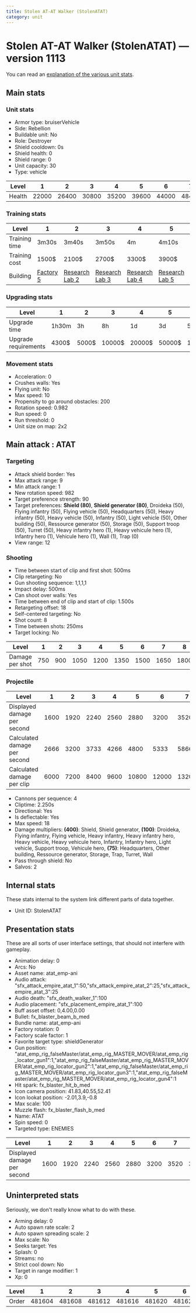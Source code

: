 ```yaml
---
title: Stolen AT-AT Walker (StolenATAT)
category: unit
---
```


# Stolen AT-AT Walker (StolenATAT) — version 1113

You can read an [explanation  of the various unit stats](unitexplained.md).

## Main stats

### Unit stats

  * Armor type: bruiserVehicle
  * Side: Rebellion
  * Buildable unit: No
  * Role: Destroyer
  * Shield cooldown: 0s
  * Shield health: 0
  * Shield range: 0
  * Unit capacity: 30
  * Type: vehicle

|Level |1    |2    |3    |4    |5    |6    |7    |8    |9    |10   |
|------|-----|-----|-----|-----|-----|-----|-----|-----|-----|-----|
|Health|22000|26400|30800|35200|39600|44000|48400|52800|57200|66000|


### Training stats

|Level        |1                             |2                                     |3                                     |4                                     |5                                     |6                                     |7                                     |8                                     |9                                     |10                                     |
|-------------|------------------------------|--------------------------------------|--------------------------------------|--------------------------------------|--------------------------------------|--------------------------------------|--------------------------------------|--------------------------------------|--------------------------------------|---------------------------------------|
|Training time|3m30s                         |3m40s                                 |3m50s                                 |4m                                    |4m10s                                 |4m20s                                 |4m30s                                 |6m40s                                 |7m10s                                 |7m40s                                  |
|Training cost|1500$                         |2100$                                 |2700$                                 |3300$                                 |3900$                                 |4500$                                 |5100$                                 |6000$                                 |6300$                                 |6900$                                  |
|Building     |[Factory 5](rebelFactory.html)|[Research Lab 2](rebelOffenseLab.html)|[Research Lab 3](rebelOffenseLab.html)|[Research Lab 4](rebelOffenseLab.html)|[Research Lab 5](rebelOffenseLab.html)|[Research Lab 6](rebelOffenseLab.html)|[Research Lab 7](rebelOffenseLab.html)|[Research Lab 8](rebelOffenseLab.html)|[Research Lab 9](rebelOffenseLab.html)|[Research Lab 10](rebelOffenseLab.html)|


### Upgrading stats

|Level               |1    |2    |3     |4     |5     |6      |7      |8      |9       |10      |
|--------------------|-----|-----|------|------|------|-------|-------|-------|--------|--------|
|Upgrade time        |1h30m|3h   |8h    |1d    |3d    |5d     |1w     |1w3d   |2w      |2w      |
|Upgrade requirements|4300$|5000$|10000$|20000$|50000$|135000$|225000$|450000$|1500000$|2500000$|


### Movement stats

  * Acceleration: 0
  * Crushes walls: Yes
  * Flying unit: No
  * Max speed: 10
  * Propensity to go around obstacles: 200
  * Rotation speed: 0.982
  * Run speed: 0
  * Run threshold: 0
  * Unit size on map: 2x2

## Main attack : ATAT

### Targeting

  * Attack shield border: Yes
  * Max attack range: 9
  * Min attack range: 1
  * New rotation speed: 982
  * Target preference strength: 90
  * Target preferences: **Shield (80)**, **Shield generator (80)**, Droideka (50), Flying infantry (50), Flying vehicle (50), Headquarters (50), Heavy infantry (50), Heavy vehicle (50), Infantry (50), Light vehicle (50), Other building (50), Ressource generator (50), Storage (50), Support troop (50), Turret (50), Heavy infantry hero (1), Heavy vehicule hero (1), Infantry hero (1), Vehicule hero (1), Wall (1), Trap (0)
  * View range: 12

### Shooting

  * Time between start of clip and first shot: 500ms
  * Clip retargeting: No
  * Gun shooting sequence: 1,1,1,1
  * Impact delay: 500ms
  * Can shoot over walls: Yes
  * Time between end of clip and start of clip: 1.500s
  * Retargeting offset: 18
  * Self-centered targeting: No
  * Shot count: 8
  * Time between shots: 250ms
  * Target locking: No

|Level          |1  |2  |3   |4   |5   |6   |7   |8   |9   |10  |
|---------------|---|---|----|----|----|----|----|----|----|----|
|Damage per shot|750|900|1050|1200|1350|1500|1650|1800|1950|2250|


### Projectile

|Level                       |1   |2   |3   |4   |5    |6    |7    |8    |9    |10   |
|----------------------------|----|----|----|----|-----|-----|-----|-----|-----|-----|
|Displayed damage per second |1600|1920|2240|2560|2880 |3200 |3520 |3840 |4160 |4800 |
|Calculated damage per second|2666|3200|3733|4266|4800 |5333 |5866 |6400 |6933 |8000 |
|Calculated damage per clip  |6000|7200|8400|9600|10800|12000|13200|14400|15600|18000|


  * Cannons per sequence: 4
  * Cliptime: 2.250s
  * Directional: Yes
  * Is deflectable: Yes
  * Max speed: 18
  * Damage multipliers: **(400)**: Shield, Shield generator, **(100)**: Droideka, Flying infantry, Flying vehicle, Heavy infantry, Heavy infantry hero, Heavy vehicle, Heavy vehicule hero, Infantry, Infantry hero, Light vehicle, Support troop, Vehicule hero, **(75)**: Headquarters, Other building, Ressource generator, Storage, Trap, Turret, Wall
  * Pass through shield: No
  * Salvos: 2

## Internal stats

These stats internal to the system link different parts of data together.

  * Unit ID: StolenATAT

## Presentation stats

These are all sorts of user interface settings, that should not interfere with gameplay.

  * Animation delay: 0
  * Arcs: No
  * Asset name: atat_emp-ani
  * Audio attack: "sfx_attack_empire_atat_1":50,"sfx_attack_empire_atat_2":25,"sfx_attack_empire_atat_3":25
  * Audio death: "sfx_death_walker_1":100
  * Audio placement: "sfx_placement_empire_atat_1":100
  * Buff asset offset: 0,4.00,0.00
  * Bullet: fx_blaster_beam_b_med
  * Bundle name: atat_emp-ani
  * Factory rotation: 0
  * Factory scale factor: 1
  * Favorite target type: shieldGenerator
  * Gun position: "atat_emp_rig_falseMaster/atat_emp_rig_MASTER_MOVER/atat_emp_rig_locator_gun1":1,"atat_emp_rig_falseMaster/atat_emp_rig_MASTER_MOVER/atat_emp_rig_locator_gun2":1,"atat_emp_rig_falseMaster/atat_emp_rig_MASTER_MOVER/atat_emp_rig_locator_gun3":1,"atat_emp_rig_falseMaster/atat_emp_rig_MASTER_MOVER/atat_emp_rig_locator_gun4":1
  * Hit spark: fx_blaster_hit_b_med
  * Icon camera position: 41.83,40.55,52.41
  * Icon lookat position: -2.01,3.9,-0.8
  * Max scale: 100
  * Muzzle flash: fx_blaster_flash_b_med
  * Name: ATAT
  * Spin speed: 0
  * Targeted type: ENEMIES

|Level                      |1   |2   |3   |4   |5   |6   |7   |8   |9   |10  |
|---------------------------|----|----|----|----|----|----|----|----|----|----|
|Displayed damage per second|1600|1920|2240|2560|2880|3200|3520|3840|4160|4800|


## Uninterpreted stats

Seriously, we don't really know what to do with these.

  * Arming delay: 0
  * Auto spawn rate scale: 2
  * Auto spawn spreading scale: 2
  * Max scale: No
  * Seeks target: Yes
  * Splash: 0
  * Streams: no
  * Strict cool down: No
  * Target in range modifier: 1
  * Xp: 0

|Level|1     |2     |3     |4     |5     |6     |7     |8     |9     |10    |
|-----|------|------|------|------|------|------|------|------|------|------|
|Order|481604|481608|481612|481616|481620|481624|481628|481632|481636|481640|


